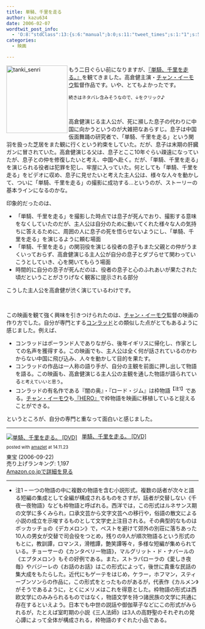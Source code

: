 ```yaml
---
title: 単騎、千里を走る
author: kazu634
date: 2006-02-07
wordtwit_post_info:
  - 'O:8:"stdClass":13:{s:6:"manual";b:0;s:11:"tweet_times";s:1:"1";s:5:"delay";s:1:"0";s:7:"enabled";s:1:"1";s:10:"separation";i:60;s:7:"version";s:3:"3.7";s:14:"tweet_template";b:0;s:6:"status";i:2;s:6:"result";a:0:{}s:13:"tweet_counter";i:2;s:13:"tweet_log_ids";a:1:{i:0;i:2263;}s:9:"hash_tags";a:0:{}s:8:"accounts";a:1:{i:0;s:7:"kazu634";}}'
categories:
  - 映画

---
```

<div class="section">
<p>
<a href="http://www.tanki-senri.com/" onclick="__gaTracker('send', 'event', 'outbound-article', 'http://www.tanki-senri.com/', '');" target="_blank"><img class="pict" src="https://images-na.ssl-images-amazon.com/images/I/51ZGX3XT0EL.jpg" alt="tanki_senri" width="160" height="177" align="left" border="0" /></a>
</p>
  
<p>
    もう二日ぐらい前になりますが、<a href="http://www.tanki-senri.com/" onclick="__gaTracker('send', 'event', 'outbound-article', 'http://www.tanki-senri.com/', '『単騎、千里を走る。』');" target="blank">『単騎、千里を走る。』</a>を観てきました。高倉健主演・<a href="http://ja.wikipedia.org/wiki/%E3%83%81%E3%83%A3%E3%83%B3%E3%83%BB%E3%82%A4%E3%83%BC%E3%83%A2%E3%82%A6" onclick="__gaTracker('send', 'event', 'outbound-article', 'http://ja.wikipedia.org/wiki/%E3%83%81%E3%83%A3%E3%83%B3%E3%83%BB%E3%82%A4%E3%83%BC%E3%83%A2%E3%82%A6', 'チャン・イーモウ');" target="blank">チャン・イーモウ</a>監督作品です。いや、とてもよかったです。
</p>
  
<p>
<small>続きはネタバレ含みそうなので、↓をクリック♪</small>
</p>
  
<p>
    &nbsp;
</p>
  
<p>
    高倉健演じる主人公が、死に瀕した息子の代わりに中国に向かうというのが大雑把なあらすじ。息子は中国仮面舞踊の研究者で、「単騎、千里を走る」という関羽を扱った芝居をまた観に行くという約束をしていた。だが、息子は末期の肝臓ガンに冒されていた。高倉健演じる父は、息子とここ10年ぐらい疎遠になっていたが、息子との仲を修復したいと考え、中国へ赴く。だが、「単騎、千里を走る」を演じられる役者は犯罪を犯し、牢屋に入っていた。何としても「単騎、千里を走る」をビデオに収め、息子に見せたいと考えた主人公は、様々な人々を動かして、ついに「単騎、千里を走る」の撮影に成功する…というのが、ストーリーの基本ラインになるのかな。
</p>
  
<p>
    印象的だったのは、
</p>
  
<ul>
<li>
      「単騎、千里を走る」を撮影した時点では息子が死んでおり、撮影する意味をなくしていたのだが、主人公は自分のために動いてくれた様々な人の気持ちに答えるために、周囲の人に息子の死を悟らせないようにし、「単騎、千里を走る」を演じるように頼む場面
</li>
<li>
      「単騎、千里を走る」の関羽役を演じる役者の息子もまた父親との仲がうまくいっておらず、高倉健演じる主人公が自分の息子とダブらせて関わっていこうとしていき、心を開いてもらう場面
</li>
<li>
      時間的に自分の息子が死んだのは、役者の息子と心のふれあいが果たされた頃だということがさりげなく観客に提示される部分
</li>
</ul>
  
<p>
    こうした主人公を高倉健が渋く演じているわけです。
</p>
  
<p>
    &nbsp;
</p>
  
<p>
    この映画を観て強く興味を引きつけられたのは、<a href="http://ja.wikipedia.org/wiki/%E3%83%81%E3%83%A3%E3%83%B3%E3%83%BB%E3%82%A4%E3%83%BC%E3%83%A2%E3%82%A6" onclick="__gaTracker('send', 'event', 'outbound-article', 'http://ja.wikipedia.org/wiki/%E3%83%81%E3%83%A3%E3%83%B3%E3%83%BB%E3%82%A4%E3%83%BC%E3%83%A2%E3%82%A6', 'チャン・イーモウ');" target="blank">チャン・イーモウ</a>監督の映画の作り方でした。自分が専門とする<a href="http://ja.wikipedia.org/wiki/%E3%82%B3%E3%83%B3%E3%83%A9%E3%83%83%E3%83%89" onclick="__gaTracker('send', 'event', 'outbound-article', 'http://ja.wikipedia.org/wiki/%E3%82%B3%E3%83%B3%E3%83%A9%E3%83%83%E3%83%89', 'コンラッド');" target="blank">コンラッド</a>との類似した点がとてもあるように感じました。例えば、
</p>
  
<ul>
<li>
      コンラッドはポーランド人でありながら、後年イギリスに帰化し、作家としての名声を獲得する。この映画でも、主人公は全く何が話されているのかわからない中国に飛び込み、人々を動かして目的を果たす。
</li>
<li>
      コンラッドの作品は一人称の語り手が、自分の主観を前面に押し出して物語を語る。この映画も、高倉健演じる主人公の主観を通した物語が語られている<small>と考えていいと思う</small>。
</li>
<li>
      コンラッドの有名作である『闇の奥』・『ロード・ジム』は枠物語<sup>【注1】</sup>である。<a href="http://ja.wikipedia.org/wiki/%E3%83%81%E3%83%A3%E3%83%B3%E3%83%BB%E3%82%A4%E3%83%BC%E3%83%A2%E3%82%A6" onclick="__gaTracker('send', 'event', 'outbound-article', 'http://ja.wikipedia.org/wiki/%E3%83%81%E3%83%A3%E3%83%B3%E3%83%BB%E3%82%A4%E3%83%BC%E3%83%A2%E3%82%A6', 'チャン・イーモウ');" target="blank">チャン・イーモウ</a>も<a href="http://en.wikipedia.org/wiki/Hero_%28film%29" onclick="__gaTracker('send', 'event', 'outbound-article', 'http://en.wikipedia.org/wiki/Hero_%28film%29', '『HERO』');" target="blank">『HERO』</a>で枠物語を映画に移植していると捉えることができる。
</li>
</ul>
  
<p>
    というところが、自分の専門と重なって面白いと感じました。
</p>
  
<hr />
  
<div class="amazlet-box" style="margin-bottom: 0px;">
<div class="amazlet-image" style="float: left; margin: 0px 12px 1px 0px;">
<a href="https://www.amazon.co.jp/exec/obidos/ASIN/B000ELGLBW/simsnes-22/ref=nosim/" onclick="__gaTracker('send', 'event', 'outbound-article', 'https://www.amazon.co.jp/exec/obidos/ASIN/B000ELGLBW/simsnes-22/ref=nosim/', '');" target="_blank" name="amazletlink"><img style="border: none;" src="https://images-na.ssl-images-amazon.com/images/I/51ZGX3XT0EL._SL160_.jpg" alt="単騎、千里を走る。 [DVD]" /></a>
</div>
    
<div class="amazlet-info" style="line-height: 120%; margin-bottom: 10px;">
<div class="amazlet-name" style="margin-bottom: 10px; line-height: 120%;">
<p>
<a href="https://www.amazon.co.jp/exec/obidos/ASIN/B000ELGLBW/simsnes-22/ref=nosim/" onclick="__gaTracker('send', 'event', 'outbound-article', 'https://www.amazon.co.jp/exec/obidos/ASIN/B000ELGLBW/simsnes-22/ref=nosim/', '単騎、千里を走る。 [DVD]');" target="_blank" name="amazletlink">単騎、千里を走る。 [DVD]</a>
</p>
        
<div class="amazlet-powered-date" style="font-size: 80%; margin-top: 5px; line-height: 120%;">
          posted with <a href="http://www.amazlet.com/" onclick="__gaTracker('send', 'event', 'outbound-article', 'http://www.amazlet.com/', 'amazlet');" title="amazlet"  target="_blank">amazlet</a> at 14.11.23
</div>
</div>
      
<div class="amazlet-detail">
        東宝 (2006-09-22)<br /> 売り上げランキング: 1,197
</div>
      
<div class="amazlet-sub-info" style="float: left;">
<div class="amazlet-link" style="margin-top: 5px;">
<a href="https://www.amazon.co.jp/exec/obidos/ASIN/B000ELGLBW/simsnes-22/ref=nosim/" onclick="__gaTracker('send', 'event', 'outbound-article', 'https://www.amazon.co.jp/exec/obidos/ASIN/B000ELGLBW/simsnes-22/ref=nosim/', 'Amazon.co.jpで詳細を見る');" target="_blank" name="amazletlink">Amazon.co.jpで詳細を見る</a>
</div>
</div>
</div>
    
<div class="amazlet-footer" style="clear: left;">
</div>
</div>
  
<hr />
  
<ul>
<li>
      注1 &#8211; 一つの物語の中に複数の物語を含む小説形式。複数の話者が次々と語る短編の集成として全編が構成されるものをさすが，話者が交替しない《千夜一夜物語》なども枠物語と呼ばれる。西洋では，この形式はルネサンス期の文学に多くみられ，口承文芸から文字文芸への移行や，俗語の散文による小説の成立を示唆するものとして文学史上注目される。その典型的なものはボッカッチョの《デカメロン》で，ペストを避けて郊外の別荘に落ちあった10人の男女が交替で司会役をつとめ，残りの9人が順次物語るという形式のもとに，教訓譚，ロマンス，滑稽譚，艶笑譚等々，多様な短編が集められている。チョーサーの《カンタベリー物語》，マルグリット・ド・ナバールの《エプタメロン》もその好例である。また，ストラパローラの《愛しき夜毎》やバジーレの《お話のお話》はこの形式によって，後世に貴重な民話の集大成をもたらした。近代にもゲーテをはじめ，ケラー，ホフマン，スティーブンソンらの作品に，この形式をとったものがあるが，代表作《カルメン》がそうであるように，とくにメリメはこれを得意とした。枠物語の形式は西欧文学にのみみられるものではなく，物語文学を持つ諸民族の文学に共通に存在するといえよう。日本でも中世の説話や御伽草子などにこの形式がみられるが，たとえば室町期の小説《三人法師》は3人の高野聖のそれぞれの発心譚によって全体が構成される，枠物語のすぐれた小品である。
</li>
</ul>
</div>

